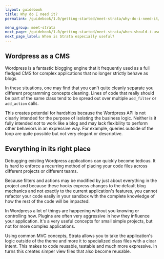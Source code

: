 ```yaml
---
layout: guidebook
title: Why do I need it?
permalink: /guidebook/1.0/getting-started/meet-strata/why-do-i-need-it/

menu_group: meet-strata
next_page: /guidebook/1.0/getting-started/meet-strata/when-should-i-use-it/
next_page_label: When is Strata especially useful?
---
```


## Wordpress as a CMS

Wordpress is a fantastic blogging engine that it frequently used as a full fledged CMS for complex applications that no longer strictly behave as blogs.

In these situations, one may find that you can't quite cleanly separate you different programming concepts cleaning. Lines of code that really should be part of the same class tend to be spread out over multiple `add_filter` or `add_action` calls.

This creates potential for hardships because the Wordpress API is not clearly intended for the purpose of isolating the business logic. Neither is it fully intended _not_ to work like a blog  and may lack flexibility to perform other behaviors in an expressive way. For example, queries outside of the loop are quite possible but not very elegant or descriptive.

## Everything in its right place

Debugging existing Wordpress applications can quickly become tedious. It is hard to enforce a recurring method of placing your code files across different projects or different teams.

Because filters and actions may be modified by just about everything in the project and because these hooks express changes to the default blog mechanics and not exactly to the current application's features, you cannot refactor your code easily in your sandbox with the complete knowledge of how the rest of the code will be impacted.

In Wordpress a lot of things are happening without you knowing or controlling how. Plugins are often very aggressive in how they influence your application. It's a very useful concepts for small simple projects, but not for more complex applications.

Using common MVC concepts, Strata allows you to take the application's logic outside of the theme and more it to specialized class files with a clear intent. This makes to code reusable, testable and much more expressive. In turns this creates simper view files that also become reusable.

